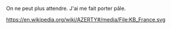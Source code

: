 On ne peut plus attendre.
J'ai me fait porter pâle.

https://en.wikipedia.org/wiki/AZERTY#/media/File:KB_France.svg